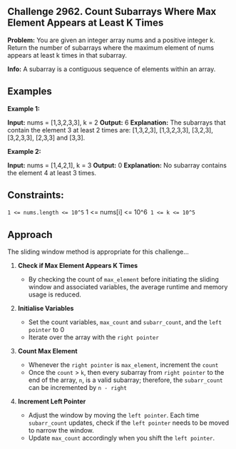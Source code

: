 ## Challenge 2962. Count Subarrays Where Max Element Appears at Least K Times

**Problem:** You are given an integer array nums and a positive integer k. Return the number of subarrays where the maximum element of nums appears at least k times in that subarray.

**Info:** A subarray is a contiguous sequence of elements within an array.

## Examples

**Example 1:**

**Input:** nums = [1,3,2,3,3], k = 2
**Output:** 6
**Explanation:** The subarrays that contain the element 3 at least 2 times are: [1,3,2,3], [1,3,2,3,3], [3,2,3], [3,2,3,3], [2,3,3] and [3,3].


**Example 2:**

**Input:** nums = [1,4,2,1], k = 3
**Output:** 0
**Explanation:** No subarray contains the element 4 at least 3 times.
 

## Constraints:

`1 <= nums.length <= 10^5`
1 <= nums[i] <= 10^6`
1 <= k <= 10^5`

## Approach

The sliding window method is appropriate for this challenge...

1. **Check if Max Element Appears K Times**
   - By checking the count of `max_element` before initiating the sliding window and associated variables, the average runtime
      and memory usage is reduced.
2. **Initialise Variables**
   - Set the count variables, `max_count` and `subarr_count`, and the `left pointer` to 0
   - Iterate over the array with the `right pointer`

3. **Count Max Element**
   - Whenever the `right pointer` is `max_element`, increment the `count`
   - Once the `count` > `k`, then every subarray from `right pointer` to the end of the array, `n`, is a valid subarray; therefore,
     the `subarr_count` can be incremented by `n - right`

4. **Increment Left Pointer**
   - Adjust the window by moving the `left pointer`. Each time `subarr_count` updates, check if the `left pointer` needs to be
     moved to narrow the window.
   - Update `max_count` accordingly when you shift the `left pointer`.
